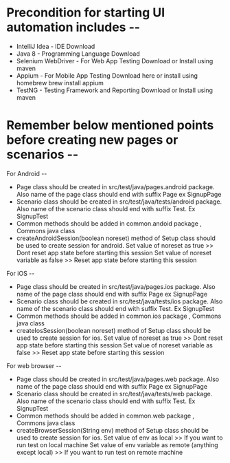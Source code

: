# Precondition for starting UI automation includes --

- IntelliJ Idea - IDE Download
- Java 8 - Programming Language Download 
- Selenium WebDriver - For Web App Testing Download or Install using maven
- Appium - For Mobile App Testing Download here or install using homebrew brew install appium
- TestNG - Testing Framework and Reporting Download or Install using maven 

# Remember below mentioned points before creating new pages or scenarios --

For Android --
- Page class should be created in src/test/java/pages.android package. Also name of the page class should end with suffix Page ex SignupPage
- Scenario class should be created in src/test/java/tests/android package. Also name of the scenario class should end with suffix Test. Ex SignupTest
- Common methods should be added in common.andoid package , Commons java class
- createAndroidSession(boolean noreset) method of Setup class should be used to create session for android.
Set value of noreset as true >> Dont reset app state before starting this session
Set value of noreset variable as false >> Reset app state before starting this session


For iOS --
- Page class should be created in src/test/java/pages.ios package. Also name of the page class should end with suffix Page ex SignupPage
- Scenario class should be created in src/test/java/tests/ios package. Also name of the scenario class should end with suffix Test. Ex SignupTest
- Common methods should be added in common.ios package , Commons java class
- createIosSession(boolean noreset) method of Setup class should be used to create session for ios.
Set value of noreset as true >> Dont reset app state before starting this session
Set value of noreset variable as false >> Reset app state before starting this session


For web browser --
- Page class should be created in src/test/java/pages.web package. Also name of the page class should end with suffix Page ex SignupPage
- Scenario class should be created in src/test/java/tests/web package. Also name of the scenario class should end with suffix Test. Ex SignupTest
- Common methods should be added in common.web package , Commons java class
- createBrowserSession(String env) method of Setup class should be used to create session for ios.
Set value of env as local >> If you want to run test on local machine
Set value of env variable as remote (anything except local)  >> If you want to run test on remote machine

 
